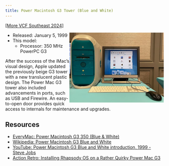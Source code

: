 ```yaml
---
title: Power Macintosh G3 Tower (Blue and White)
---
```


[[More VCF Southeast 2024]](/computers/vcfse2024)

<img src="/img/vcfse2024/bw-dp3-desktop.jpg" width="300" style="float: right" />

- Released: January 5, 1999
- This model:
  - Processor: 350 MHz PowerPC G3

After the success of the iMac’s visual design, Apple updated the previously beige G3 tower with a new translucent plastic design. The Power Mac G3 tower also included advancements in ports, such as USB and Firewire. An easy-to-open door provides quick access to internals for maintenance and upgrades.

## Resources

- [EveryMac: Power Macintosh G3 350 (Blue & White)](https://everymac.com/systems/apple/powermac_g3/specs/powermac_g3_350_bl.html)
- [Wikipedia: Power Macintosh G3 Blue and White](https://en.wikipedia.org/wiki/Power_Macintosh_G3#Blue_and_White)
- [YouTube: Power Macintosh G3 Blue and White introduction, 1999 - Steve Jobs](https://youtu.be/GjI11C9X3fM)
- [Action Retro: Installing Rhapsody OS on a Rather Quirky Power Mac G3](https://youtu.be/MzwM_LjLRgM)
